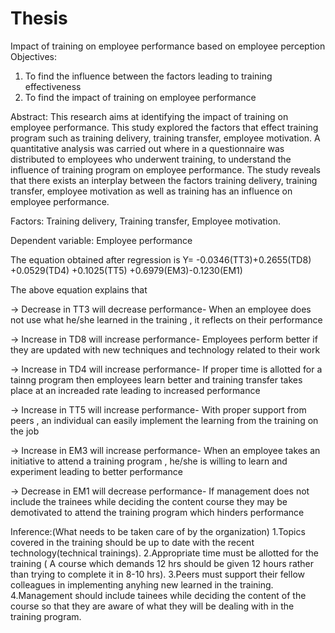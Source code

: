 # Thesis

Impact of training on employee performance based on employee perception
Objectives:
1. To find the influence between the factors leading to training effectiveness
2. To find the impact of training on employee performance

Abstract:
This research aims at identifying the impact of training on employee performance. This study explored the factors that effect training program such as training delivery, training transfer, employee motivation. A quantitative analysis was carried out where in a questionnaire was distributed to employees who underwent training, to understand the influence of training program on employee performance. The study reveals that there exists an interplay between the factors training delivery, training transfer, employee motivation as well as training has an influence on employee performance.

Factors:
Training delivery,
Training transfer,
Employee motivation.

Dependent variable:
Employee performance

The equation obtained after regression is 
Y=  -0.0346(TT3)+0.2655(TD8) +0.0529(TD4) +0.1025(TT5) +0.6979(EM3)-0.1230(EM1)    


The above equation explains that 

-> Decrease in TT3 will decrease performance-
When an employee does not use what he/she learned in the training , it reflects on their performance

-> Increase in TD8 will increase performance-
Employees perform better if they are updated with new techniques and technology related to their work

-> Increase in TD4 will increase performance-
If proper time is allotted for a tainng program then employees learn better and training transfer takes place at an increaded rate leading to increased performance

-> Increase in TT5 will increase performance-
With proper support from peers , an individual can easily implement the learning from the training on the job

-> Increase in EM3 will increase performance-
When an employee takes an initiative to attend a training program , he/she is willing to learn and experiment leading to better performance

-> Decrease in EM1 will decrease performance-
If management does not include the trainees while deciding the content course they may be demotivated to attend the training program which hinders performance

Inference:(What needs to be taken care of by the organization)
1.Topics covered in the training should be up to date with the recent technology(technical trainings).
2.Appropriate time must be allotted for the training ( A course which demands 12 hrs should be given 12 hours rather than trying to complete it in 8-10 hrs).
3.Peers must support their fellow colleagues in implementing anyhing new learned in the training.
4.Management should include tainees while deciding the content of the course so that they are aware of what they will be dealing with in the training program.

